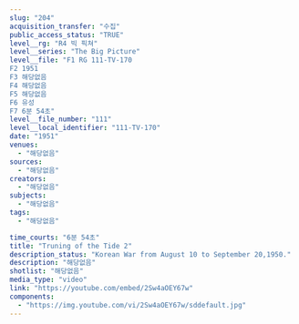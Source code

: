 ```yaml
---
slug: "204"
acquisition_transfer: "수집"
public_access_status: "TRUE"
level__rg: "R4 빅 픽쳐"
level__series: "The Big Picture"
level__file: "F1 RG 111-TV-170
F2 1951
F3 해당없음
F4 해당없음
F5 해당없음
F6 유성
F7 6분 54초"
level__file_number: "111"
level__local_identifier: "111-TV-170"
date: "1951"
venues: 
  - "해당없음"
sources: 
  - "해당없음"
creators: 
  - "해당없음"
subjects: 
  - "해당없음"
tags: 
  - "해당없음"

time_courts: "6분 54초"
title: "Truning of the Tide 2"
description_status: "Korean War from August 10 to September 20,1950."
description: "해당없음"
shotlist: "해당없음"
media_type: "video"
link: "https://youtube.com/embed/2Sw4aOEY67w"
components: 
  - "https://img.youtube.com/vi/2Sw4aOEY67w/sddefault.jpg"
---
```

